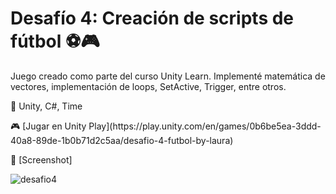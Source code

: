 # Desafío 4: Creación de scripts de fútbol ⚽🎮

<p>Juego creado como parte del curso Unity Learn. Implementé matemática de vectores, implementación de loops, SetActive, Trigger, entre otros.</p>

<p>🔧 Unity, C#, Time</p>
<p>🎮 [Jugar en Unity Play](https://play.unity.com/en/games/0b6be5ea-3ddd-40a8-89de-1b0b71d2c5aa/desafio-4-futbol-by-laura)</p>
<p>📸 [Screenshot]</p>

![desafio4](https://github.com/user-attachments/assets/47fa0bac-10e0-441e-a6c0-05a827c2e047)



